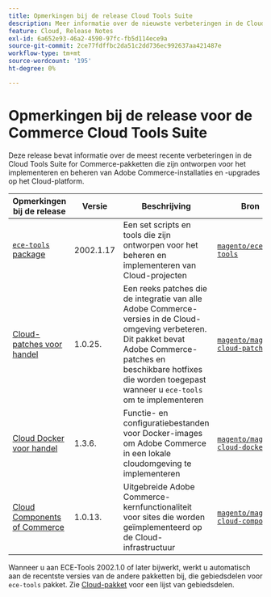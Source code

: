 ```yaml
---
title: Opmerkingen bij de release Cloud Tools Suite
description: Meer informatie over de nieuwste verbeteringen in de Cloud Tools Suite voor Adobe Commerce.
feature: Cloud, Release Notes
exl-id: 6a652e93-46a2-4590-97fc-fb5d114ece9a
source-git-commit: 2ce77fdffbc2da51c2dd736ec992637aa421487e
workflow-type: tm+mt
source-wordcount: '195'
ht-degree: 0%

---
```


# Opmerkingen bij de release voor de Commerce Cloud Tools Suite

Deze release bevat informatie over de meest recente verbeteringen in de Cloud Tools Suite for Commerce-pakketten die zijn ontworpen voor het implementeren en beheren van Adobe Commerce-installaties en -upgrades op het Cloud-platform.

| Opmerkingen bij de release | Versie | Beschrijving | Bron |
| ----------------- |-----------| ---------------------------------------- | --------------------------- |
| [`ece-tools` package](ece-tools-package.md) | 2002.1.17 | Een set scripts en tools die zijn ontworpen voor het beheren en implementeren van Cloud-projecten | [`magento/ece-tools`](https://github.com/magento/ece-tools/tree/2002.1) |
| [Cloud-patches voor handel](cloud-patches.md) | 1.0.25. | Een reeks patches die de integratie van alle Adobe Commerce-versies in de Cloud-omgeving verbeteren. Dit pakket bevat Adobe Commerce-patches en beschikbare hotfixes die worden toegepast wanneer u `ece-tools` om te implementeren | [`magento/magento-cloud-patches`](https://github.com/magento/magento-cloud-patches/tree/1.0.1) |
| [Cloud Docker voor handel](cloud-docker.md) | 1.3.6. | Functie- en configuratiebestanden voor Docker-images om Adobe Commerce in een lokale cloudomgeving te implementeren | [`magento/magento-cloud-docker`](https://github.com/magento/magento-cloud-docker/tree/1.0) |
| [Cloud Components of Commerce](cloud-components.md) | 1.0.13. | Uitgebreide Adobe Commerce-kernfunctionaliteit voor sites die worden geïmplementeerd op de Cloud-infrastructuur | [`magento/magento-cloud-components`](https://github.com/magento/magento-cloud-components/tree/1.0.2) |

Wanneer u aan ECE-Tools 2002.1.0 of later bijwerkt, werkt u automatisch aan de recentste versies van de andere pakketten bij, die gebiedsdelen voor `ece-tools` pakket. Zie [Cloud-pakket](../development/overview.md#cloud-metapackage) voor een lijst van gebiedsdelen.
